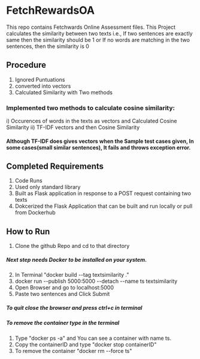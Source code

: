 # FetchRewardsOA
This repo contains Fetchwards Online Assessment files.
This Project calculates the similarity between two texts i.e., If two sentences are exactly same then the similarity should be 1 or If no words are matching in the two sentences, then the similarity is 0
## Procedure
1. Ignored Puntuations
2. converted into vectors
3. Calculated Similarity with Two methods
### Implemented two methods to calculate cosine similarity:
i) Occurences of words in the texts as vectors and Calculated Cosine Similarity
ii) TF-IDF vectors and then Cosine Similarity
#### Although TF-IDF does gives vectors when the Sample test cases given, In some cases(small similar sentences), It fails and throws exception error.
## Completed Requirements
1. Code Runs
2. Used only standard library
3. Built as Flask application in response to a POST request containing two texts
4. Dokcerized the Flask Application that can be built and run locally or pull from Dockerhub

## How to Run
1. Clone the github Repo and cd to that directory
##### Next step needs Docker to be installed on your system.
2. In Terminal "docker build --tag textsimilarity ."
3. docker run --publish 5000:5000 --detach --name ts textsimilarity
4. Open Browser and go to localhost:5000
5. Paste two sentences and Click Submit
##### To quit close the browser and press ctrl+c in terminal
##### To remove the container type in the terminal
1. Type "docker ps -a" and You can see a container with name ts. 
2. Copy the containerID and type "docker stop containerID"
3. To remove the container "docker rm --force ts"
